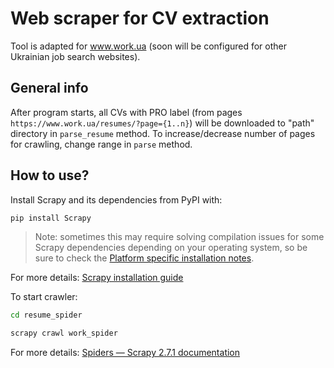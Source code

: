 # Web scraper for CV extraction
Tool is adapted for www.work.ua (soon will be configured for other Ukrainian job search websites).

## General info
After program starts, all CVs with PRO label (from pages `https://www.work.ua/resumes/?page={1..n}`) will be downloaded to "path" directory in `parse_resume` method. To increase/decrease number of pages for crawling, change range in `parse` method.

## How to use?
Install Scrapy and its dependencies from PyPI with:
```sh
pip install Scrapy
```
> Note: sometimes this may require solving compilation issues for some Scrapy dependencies depending on your operating system, so be sure to check the [Platform specific installation notes](https://docs.scrapy.org/en/latest/intro/install.html#intro-install-platform-notes).

For more details: [Scrapy installation guide](https://docs.scrapy.org/en/latest/intro/install.html#installation-guide)


To start crawler:
```sh
cd resume_spider
```
```sh
scrapy crawl work_spider
```
For more details: [Spiders — Scrapy 2.7.1 documentation](https://docs.scrapy.org/en/latest/topics/spiders.html)
